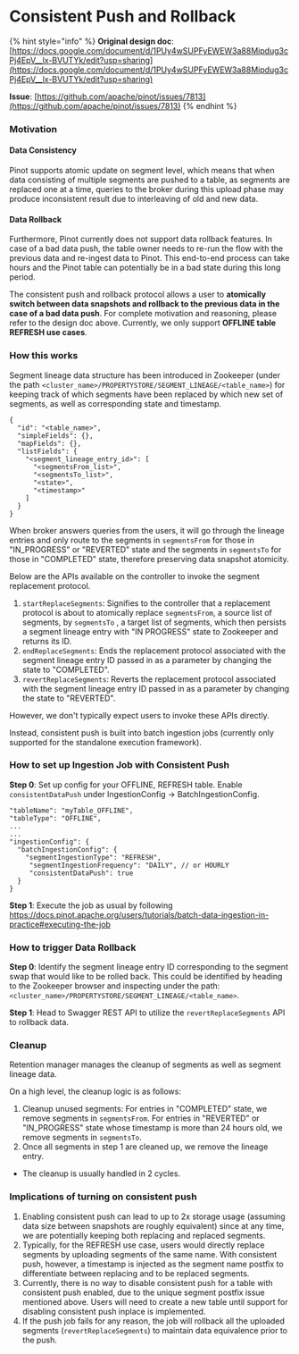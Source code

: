 # Consistent Push and Rollback

{% hint style="info" %}
**Original design doc**: [https://docs.google.com/document/d/1PUy4wSUPFyEWEW3a88Mipdug3cPj4EpV__lx-BVUTYk/edit?usp=sharing](https://docs.google.com/document/d/1PUy4wSUPFyEWEW3a88Mipdug3cPj4EpV__lx-BVUTYk/edit?usp=sharing)

**Issue**: [https://github.com/apache/pinot/issues/7813](https://github.com/apache/pinot/issues/7813)
{% endhint %}

### Motivation

#### Data Consistency

Pinot supports atomic update on segment level, which means that when data consisting of multiple segments are pushed to a table, as segments are replaced one at a time, queries to the broker during this upload phase may produce inconsistent result due to interleaving of old and new data. 

#### Data Rollback

Furthermore, Pinot currently does not support data rollback features. In case of a bad data push, the table owner needs to re-run the flow with the previous data and re-ingest data to Pinot. This end-to-end process can take hours and the Pinot table can potentially be in a bad state during this long period.

The consistent push and rollback protocol allows a user to **atomically switch between data snapshots and rollback to the previous data in the case of a bad data push**. For complete motivation and reasoning, please refer to the design doc above. Currently, we only support **OFFLINE table REFRESH use cases**.

### How this works

Segment lineage data structure has been introduced in Zookeeper (under the path `<cluster_name>/PROPERTYSTORE/SEGMENT_LINEAGE/<table_name>`) for keeping track of which segments have been replaced by which new set of segments, as well as corresponding state and timestamp.

```
{
  "id": "<table_name>",
  "simpleFields": {},
  "mapFields": {},
  "listFields": {
    "<segment_lineage_entry_id>": [
      "<segmentsFrom_list>",
      "<segmentsTo_list>",
      "<state>",
      "<timestamp>"
    ]
  }
}
```

When broker answers queries from the users, it will go through the lineage entries and only route to the segments in `segmentsFrom` for those in "IN_PROGRESS" or "REVERTED" state and 
the segments in `segmentsTo` for those in "COMPLETED" state, therefore preserving data snapshot atomicity.

Below are the APIs available on the controller to invoke the segment replacement protocol.

1. `startReplaceSegments`: Signifies to the controller that a replacement protocol is about to atomically replace `segmentsFrom`, a source list of segments, by `segmentsTo` , a target list of segments, which then persists a segment lineage entry with "IN PROGRESS" state to Zookeeper and returns its ID. 
2. `endReplaceSegments`: Ends the replacement protocol associated with the segment lineage entry ID passed in as a parameter by changing the state to "COMPLETED".
3. `revertReplaceSegments`: Reverts the replacement protocol associated with the segment lineage entry ID passed in as a parameter by changing the state to "REVERTED".

However, we don't typically expect users to invoke these APIs directly.

Instead, consistent push is built into batch ingestion jobs (currently only supported for the standalone execution framework).

### How to set up Ingestion Job with Consistent Push

**Step 0**: Set up config for your OFFLINE, REFRESH table. Enable `consistentDataPush` under IngestionConfig -> BatchIngestionConfig.

```
"tableName": "myTable_OFFLINE",
"tableType": "OFFLINE",
...
...
"ingestionConfig": {
  "batchIngestionConfig": {
    "segmentIngestionType": "REFRESH",
     "segmentIngestionFrequency": "DAILY", // or HOURLY
     "consistentDataPush": true
  }
}
```

**Step 1**: Execute the job as usual by following https://docs.pinot.apache.org/users/tutorials/batch-data-ingestion-in-practice#executing-the-job

### How to trigger Data Rollback

**Step 0**: Identify the segment lineage entry ID corresponding to the segment swap that would like to be rolled back. This could be identified by heading to the Zookeeper browser and inspecting under the path: `<cluster_name>/PROPERTYSTORE/SEGMENT_LINEAGE/<table_name>`.

**Step 1**: Head to Swagger REST API to utilize the `revertReplaceSegments` API to rollback data.

### Cleanup
Retention manager manages the cleanup of segments as well as segment lineage data.

On a high level, the cleanup logic is as follows:
1. Cleanup unused segments: For entries in "COMPLETED" state, we remove segments in `segmentsFrom`.
For entries in "REVERTED" or "IN_PROGRESS" state whose timestamp is more than 24 hours old, we remove segments in `segmentsTo`.
2. Once all segments in step 1 are cleaned up, we remove the lineage entry.

* The cleanup is usually handled in 2 cycles.

### Implications of turning on consistent push
1. Enabling consistent push can lead to up to 2x storage usage (assuming data size between snapshots are roughly equivalent) since at any time, we are potentially keeping both replacing and replaced segments. 
2. Typically, for the REFRESH use case, users would directly replace segments by uploading segments of the same name. With consistent push, however, a timestamp is injected as the segment name postfix to differentiate between replacing and to be replaced segments.  
3. Currently, there is no way to disable consistent push for a table with consistent push enabled, due to the unique segment postfix issue mentioned above. Users will need to create a new table until support for disabling consistent push inplace is implemented.
4. If the push job fails for any reason, the job will rollback all the uploaded segments (`revertReplaceSegments`) to maintain data equivalence prior to the push. 